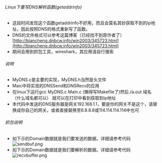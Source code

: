 ###### Linux下重写DNS解析函数(getaddrinfo)
- 这段时间发现这个函数getaddrinfo不好用，而且会莫名其妙获取不到的ip地址，因此按照DNS的格式重新写了函数。
- DNS的文件格式可以参考这篇博客（已经找不到原作者了）[http://biancheng.dnbcw.info/win2003/345723.html](http://biancheng.dnbcw.info/win2003/345723.html)
- 期间会用到抓包工具，wireshark，其应用请自行搜索

###### 说明
- MyDNS.c是主要的实现，MyDNS.h当然是头文件
- Maic中将实现的DNSSend和DNSRecv的应用
- 在linux下运行gcc MyDNS.c Main.c (懒得写Makefile了)然后./a.out 域名（什么域名都可以） 就可以在打印中看到获取到ip地址
- 本代码中发送的DNS服务器是网关192.168.1.1，要是你的网关不是这个，请替换成你自己的网关。或者直接替换至8.8.8.8或114.114.114.114中也可

###### 抓包说明
- 如下示的Domain数据就是我们要发送的数据。详细请参考代码
![sendbuf.png](http://upload-images.jianshu.io/upload_images/1777184-88cb9d7edb3bcaca.png?imageMogr2/auto-orient/strip%7CimageView2/2/w/1240)
- 如下示的Domain数据就是我们要解析的数据。详细请参考代码
![recvbuffer.png](http://upload-images.jianshu.io/upload_images/1777184-4a382c54ee294bb4.png?imageMogr2/auto-orient/strip%7CimageView2/2/w/1240)
